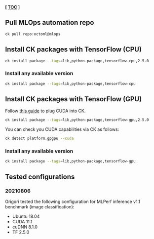 **[ [TOC](../README.md) ]**

## Pull MLOps automation repo

```bash
ck pull repo:octoml@mlops
```

## Install CK packages with TensorFlow (CPU)

```bash
ck install package --tags=lib,python-package,tensorflow-cpu,2.5.0
```

### Install any available version
```bash
ck install package --tags=lib,python-package,tensorflow-cpu
```

## Install CK packages with TensorFlow (GPU)

Follow [this guide](compiler-cuda.md) to plug CUDA into CK.

```bash
ck install package --tags=lib,python-package,tensorflow-gpu,2.5.0
```

You can check you CUDA capabilities via CK as follows:
```bash
ck detect platform.gpgpu --cuda
```

### Install any available version
```bash
ck install package --tags=lib,python-package,tensorflow-gpu
```


## Tested configurations

### 20210806

Grigori tested the following configuration for MLPerf inference v1.1 benchmark (image classification):
* Ubuntu 18.04
* CUDA 11.1
* cuDNN 8.1.0
* TF 2.5.0
